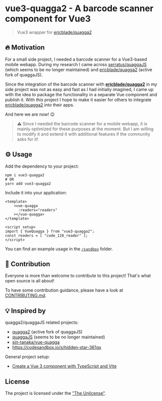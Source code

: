 # vue3-quagga2 - A barcode scanner component for Vue3

> Vue3 wrapper for [ericblade/quagga2](https://github.com/ericblade/quagga2)

## 🔥 Motivation

For a small side project, I needed a barcode scanner for a Vue3-based mobile webapp. During my research I came across [serratus/quaggaJS](https://github.com/serratus/quaggaJS) (which seems to be no longer maintained) and [ericblade/quagga2](https://github.com/ericblade/quagga2) (active fork of quaggaJS).

Since the integration of the barcode scanner with **[ericblade/quagga2](https://github.com/ericblade/quagga2)** in my side project was not as easy and fast as I had initially imagined, I came up with the idea to package the functionality in a separate Vue component and publish it. With this project I hope to make it easier for others to integrate [ericblade/quagga2](https://github.com/ericblade/quagga2) into their apps.

And here we are now! 😉

> ⚠️ Since I needed the barcode scanner for a mobile webapp, it is mainly optimized for these purposes at the moment. But I am willing to modify it and extend it with additional features if the community asks for it!

## ⚙️ Usage

Add the dependency to your project:

```shell
npm i vue3-quagga2
# OR
yarn add vue3-quagga2
```

Include it into your application:

```vue
<template>
    <vue-quagga
      :readers="readers"
    ></vue-quagga>
</template>

<script setup>
import { VueQuagga } from "vue3-quagga2";
const readers = [ "code_128_reader" ];
</script>
```

You can find an example usage in the [`/sandbox`](./sandbox/) folder.

## 🤝 Contribution

Everyone is more than welcome to contribute to this project! That's what open source is all about!

To have some contribution guidance, please have a look at [CONTRIBUTING.md](CONTRIBUTING.md).

## 💡 Inspired by

quagga2/quaggaJS related projects:

- [quagga2](https://github.com/ericblade/quagga2) (active fork of quaggaJS)
- [quaggaJS](https://github.com/serratus/quaggaJS) (seems to be no longer maintained)
- [sin-tanaka/vue-quagga](https://github.com/sin-tanaka/vue-quagga)
- <https://codesandbox.io/s/hidden-star-361gx>

General project setup:

- [Create a Vue 3 component with TypeScript and Vite](https://blog.totominc.io/blog/create-a-vue-3-component-with-typescript)

## License

The project is licensed under the ["The Unlicense"](./LICENSE).
